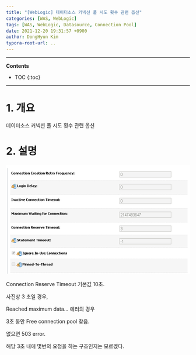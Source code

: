 ```yaml
---
title: "[WebLogic] 데이터소스 커넥션 풀 시도 횟수 관련 옵션"
categories: [WAS, WebLogic]
tags: [WAS, WebLogic, Datasource, Connection Pool]
date: 2021-12-20 19:31:57 +0900
author: DongHyun Kim
typora-root-url: ..
---
```


---
**Contents**
* TOC
{:toc}
---

# 1. 개요

데이터소스 커넥션 풀 시도 횟수 관련 옵션



# 2. 설명

![image-20211220154554776](/assets/img/weblogic_tip_12/image-20211220154554776.png)



Connection Reserve Timeout 기본값 10초.

사진상 3 초일 경우,



Reached maximum data... 에러의 경우

3초 동안 Free connection pool 찾음.



없으면 503 error.



해당 3초 내에 몇번의 요청을 하는 구조인지는 모르겠다.
